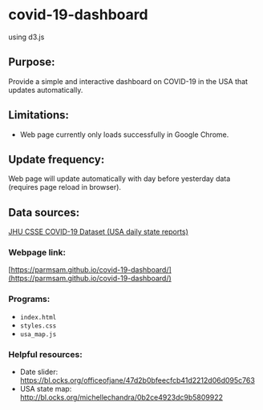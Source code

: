 # covid-19-dashboard
using d3.js

## Purpose:
Provide a simple and interactive dashboard on COVID-19 in the USA that updates automatically. 

## Limitations:
* Web page currently only loads successfully in Google Chrome. 

## Update frequency:
Web page will update automatically with day before yesterday data (requires page reload in browser).

## Data sources:
[JHU CSSE COVID-19 Dataset (USA daily state reports)](https://github.com/CSSEGISandData/COVID-19/tree/master/csse_covid_19_data)

### Webpage link:
[https://parmsam.github.io/covid-19-dashboard/](https://parmsam.github.io/covid-19-dashboard/)

### Programs:
* `index.html`
* `styles.css`
* `usa_map.js`

### Helpful resources:
* Date slider: https://bl.ocks.org/officeofjane/47d2b0bfeecfcb41d2212d06d095c763
* USA state map: http://bl.ocks.org/michellechandra/0b2ce4923dc9b5809922

